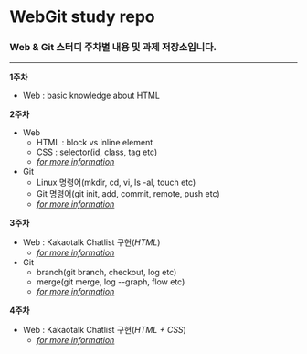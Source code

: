 # WebGit study repo
### Web & Git 스터디 주차별 내용 및 과제 저장소입니다.
---
**1주차**
- Web : basic knowledge about HTML

**2주차**
- Web
  * HTML : block vs inline element
  * CSS : selector(id, class, tag etc)
  * [*for more information*](http://slides.com/joonhojeon/webgit2#/)
- Git
  * Linux 명령어(mkdir, cd, vi, ls -al, touch etc)
  * Git 명령어(git init, add, commit, remote, push etc)
  * [*for more information*](http://slides.com/leejun6694/web-git-2#/)

**3주차**
- Web : Kakaotalk Chatlist 구현(*HTML*)
  * [*for more information*](http://slides.com/joonhojeon/web-git-3#/)
- Git
  * branch(git branch, checkout, log etc)
  * merge(git merge, log --graph, flow etc)
  * [*for more information*](http://slides.com/leejun6694/web-git-3#/)

**4주차**
- Web : Kakaotalk Chatlist 구현(*HTML + CSS*)
  * [*for more information*](http://slides.com/joonhojeon/web-git-4#/)
